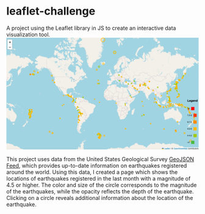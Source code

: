 # leaflet-challenge
A project using the Leaflet library in JS to create an interactive data visualization tool.
![Alt Text](Leafletmap.png)

This project uses data from the United States Geological Survey [GeoJSON Feed](https://earthquake.usgs.gov/earthquakes/feed/v1.0/geojson.php), which provides up-to-date information on earthquakes registered around the world.  Using this data, I created a page which shows the locations of earthquakes registered in the last month with a magnitude of 4.5 or higher.  The color and size of the circle corresponds to the magnitude of the earthquakes, while the opacity reflects the depth of the earthquake.  Clicking on a circle reveals additional information about the location of the earthquake.
